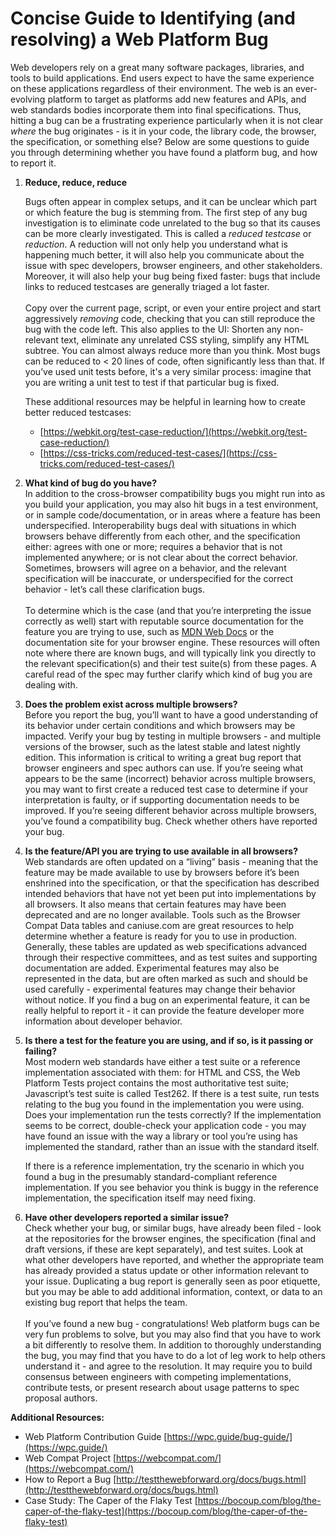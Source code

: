 # Concise Guide to Identifying (and resolving) a Web Platform Bug

Web developers rely on a great many software packages, libraries, and tools to build applications. End users expect to have the same experience on these applications regardless of their environment. The web is an ever-evolving platform to target as platforms add new features and APIs, and web standards bodies incorporate them into final specifications. Thus, hitting a bug can be a frustrating experience particularly when it is not clear _where_ the bug originates - is it in your code, the library code, the browser, the specification, or something else? Below are some questions to guide you through determining whether you have found a platform bug, and how to report it.



1. **Reduce, reduce, reduce**

    Bugs often appear in complex setups, and it can be unclear which part or which feature the bug is stemming from. The first step of any bug investigation is to eliminate code unrelated to the bug so that its causes can be more clearly investigated. This is called a _reduced testcase_ or _reduction_. A reduction will not only help you understand what is happening much better, it will also help you communicate about the issue with spec developers, browser engineers, and other stakeholders. Moreover, it will also help your bug being fixed faster: bugs that include links to reduced testcases are generally triaged a lot faster.  \
 \
Copy over the current page, script, or even your entire project and start aggressively *removing* code, checking that you can still reproduce the bug with the code left. This also applies to the UI: Shorten any non-relevant text, eliminate any unrelated CSS styling, simplify any HTML subtree. You can almost always reduce more than you think. Most bugs can be reduced to &lt; 20 lines of code, often significantly less than that. If you’ve used unit tests before, it's a very similar process: imagine that you are writing a unit test to test if that particular bug is fixed.  



    These additional resources may be helpful in learning how to create better reduced testcases: 
	* [https://webkit.org/test-case-reduction/](https://webkit.org/test-case-reduction/)
   * [https://css-tricks.com/reduced-test-cases/](https://css-tricks.com/reduced-test-cases/) 


2. **What kind of bug do you have?** \
In addition to the cross-browser compatibility bugs you might run into as you build your application, you may also hit bugs in a test environment, or in sample code/documentation, or in areas where a feature has been underspecified. Interoperability bugs deal with situations in which browsers behave differently from each other, and the specification either: agrees with one or more; requires a behavior that is not implemented anywhere; or is not clear about the correct behavior. Sometimes, browsers will agree on a behavior, and the relevant specification will be inaccurate, or underspecified for the correct behavior - let’s call these clarification bugs. \
 \
To determine which is the case (and that you’re interpreting the issue correctly as well) start with reputable source documentation for the feature you are trying to use, such as [MDN Web Docs](https://github.com/mdn/content) or the documentation site for your browser engine. These resources will often note where there are known bugs, and will typically link you directly to the relevant specification(s) and their test suite(s) from these pages. A careful read of the spec may further clarify which kind of bug you are dealing with. 

3. **Does the problem exist across multiple browsers?** \
Before you report the bug, you’ll want to have a good understanding of its behavior under certain conditions and which browsers may be impacted. Verify your bug by testing in multiple browsers - and multiple versions of the browser, such as the latest stable and latest nightly edition. This information is critical to writing a great bug report that browser engineers and spec authors can use. If you’re seeing what appears to be the same (incorrect) behavior across multiple browsers, you may want to first create a reduced test case to determine if your interpretation is faulty, or if supporting documentation needs to be improved. If you’re seeing different behavior across multiple browsers, you’ve found a compatibility bug. Check whether others have reported your bug.  
  

4. **Is the feature/API you are trying to use available in all browsers?** \
Web standards are often updated on a “living” basis - meaning that the feature may be made available to use by browsers before it’s been enshrined into the specification, or that the specification has described intended behaviors that have not yet been put into implementations by all browsers. It also means that certain features may have been deprecated and are no longer available. Tools such as the Browser Compat Data tables and caniuse.com are great resources to help determine whether a feature is ready for you to use in production. Generally, these tables are updated as web specifications advanced through their respective committees, and as test suites and supporting documentation are added. Experimental features may also be represented in the data, but are often marked as such and should be used carefully - experimental features may change their behavior without notice. If you find a bug on an experimental feature, it can be really helpful to report it - it can provide the feature developer more information about developer behavior. 

5. **Is there a test for the feature you are using, and if so, is it passing or failing?** \
Most modern web standards have either a test suite or a reference implementation associated with them: for HTML and CSS, the Web Platform Tests project contains the most authoritative test suite; Javascript’s test suite is called Test262. If there is a test suite, run tests relating to the bug you found in the implementation you were using.   Does your implementation run the tests correctly? If the implementation seems to be correct, double-check your application code - you may have found an issue with the way a library or tool you’re using has implemented the standard, rather than an issue with the standard itself.  


    If there is a reference implementation, try the scenario in which you found a bug in the presumably standard-compliant reference implementation. If you see behavior you think is buggy in the reference implementation, the specification itself may need fixing. 


6. **Have other developers reported a similar issue?** \
Check whether your bug, or similar bugs, have already been filed - look at the repositories for the browser engines, the specification (final and draft versions, if these are kept separately), and test suites. Look at what other developers have reported, and whether the appropriate team has already provided a status update or other information relevant to your issue. Duplicating a bug report is generally seen as poor etiquette, but you may be able to add additional information, context, or data to an existing bug report that helps the team.   \
 \
If you’ve found a new bug - congratulations! Web platform bugs can be very fun problems to solve, but you may also find that you have to work a bit differently to resolve them. In addition to thoroughly understanding the bug, you may find that you have to do a lot of leg work to help others understand it - and agree to the resolution. It may require you to build consensus between engineers with competing implementations, contribute tests, or present research about usage patterns to spec proposal authors. 

**Additional Resources:**



* Web Platform Contribution Guide [https://wpc.guide/bug-guide/](https://wpc.guide/)
* Web Compat Project [https://webcompat.com/](https://webcompat.com/)
* How to Report a Bug [http://testthewebforward.org/docs/bugs.html](http://testthewebforward.org/docs/bugs.html)
* Case Study: The Caper of the Flaky Test [https://bocoup.com/blog/the-caper-of-the-flaky-test](https://bocoup.com/blog/the-caper-of-the-flaky-test)
